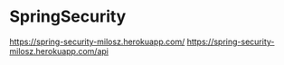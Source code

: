 # SpringSecurity

https://spring-security-milosz.herokuapp.com/
https://spring-security-milosz.herokuapp.com/api 
